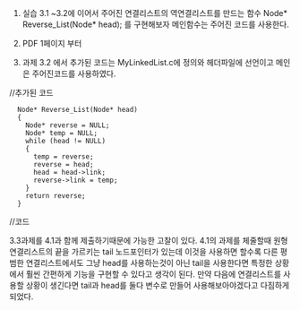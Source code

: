 1. 실습 3.1 ~3.2에 이어서 주어진 연결리스트의 역연결리스트를 만드는 함수
Node* Reverse_List(Node* head);
를 구현해보자 
메인함수는 주어진 코드를 사용한다.

2. PDF 1페이지 부터

3. 과제 3.2 에서 추가된 코드는 MyLinkedList.c에 정의와 헤더파일에 선언이고 메인은 주어진코드를 사용하였다.

//추가된 코드

      Node* Reverse_List(Node* head)
      {
        Node* reverse = NULL;
        Node* temp = NULL;
        while (head != NULL)
        {
          temp = reverse;
          reverse = head;
          head = head->link;
          reverse->link = temp;
        }
        return reverse;
      }

//코드

3.3과제를 4.1과 함께 제출하기때문에 가능한 고찰이 있다. 4.1의 과제를 체줄할때 원형 연결리스트의 끝을 가르키는 tail 노드포인터가 있는데 이것을 사용하면 할수록
다른 평범한 연결리스트에서도 그냥 head를 사용하는것이 아닌 tail을 사용한다면 특정한 상황에서 훨씬 간편하게 기능을 구현할 수 있다고 생각이 된다.
만약 다음에 연결리스트를 사용할 상황이 생긴다면 tail과 head를 둘다 변수로 만들어 사용해보아야겠다고 다짐하게 되었다.
